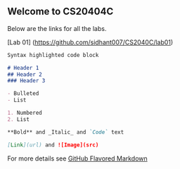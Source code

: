 ## Welcome to CS20404C

Below are the links for all the labs.

  [Lab 01] (https://github.com/sidhant007/CS2040C/lab01)

```markdown
Syntax highlighted code block

# Header 1
## Header 2
### Header 3

- Bulleted
- List

1. Numbered
2. List

**Bold** and _Italic_ and `Code` text

[Link](url) and ![Image](src)
```

For more details see [GitHub Flavored Markdown](https://guides.github.com/features/mastering-markdown/)
